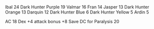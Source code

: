 Ibal 24
Dark Hunter Purple 19
Valmar 16
Fran 14
Jasper 13
Dark Hunter Orange 13
Darquin 12
Dark Hunter Blue 6
Dark Hunter Yellow 5
Ardin 5

AC 18
Dex +4
attack bonus +8
Save DC for Paralysis 20
